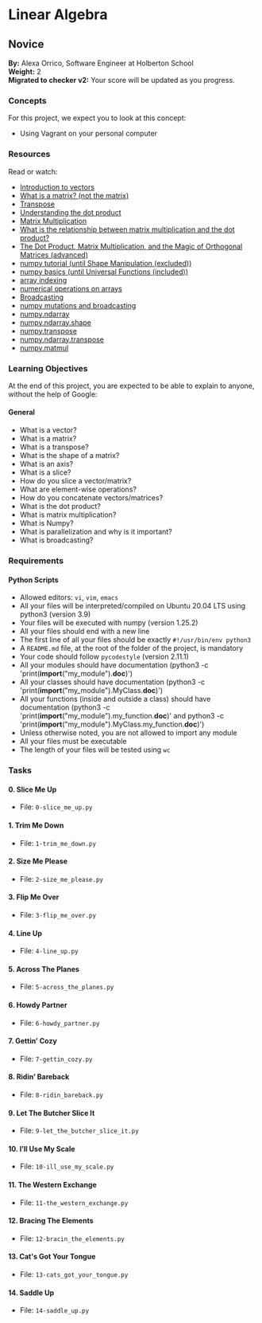 # Linear Algebra

## Novice

**By:** Alexa Orrico, Software Engineer at Holberton School  
**Weight:** 2  
**Migrated to checker v2:** Your score will be updated as you progress.

### Concepts

For this project, we expect you to look at this concept:

- Using Vagrant on your personal computer

### Resources

Read or watch:

- [Introduction to vectors](https://www.khanacademy.org/math/linear-algebra/vectors-and-spaces)
- [What is a matrix? (not the matrix)](https://www.youtube.com/watch?v=KuXjwB4LzSA)
- [Transpose](https://www.youtube.com/watch?v=e-5OBfUvHpY)
- [Understanding the dot product](https://www.khanacademy.org/math/linear-algebra/vectors-and-spaces/dot-cross-products/v/linear-algebra-dot-product)
- [Matrix Multiplication](https://www.khanacademy.org/math/precalculus/precalc-matrices/matrix-multiplication/v/multiplying-a-matrix-by-a-matrix)
- [What is the relationship between matrix multiplication and the dot product?](https://mathinsight.org/matrix_vector_mult_linear_combination)
- [The Dot Product, Matrix Multiplication, and the Magic of Orthogonal Matrices (advanced)](https://www.youtube.com/watch?v=tXlM99M3hEY)
- [numpy tutorial (until Shape Manipulation (excluded))](https://numpy.org/doc/stable/user/quickstart.html)
- [numpy basics (until Universal Functions (included))](https://numpy.org/doc/stable/user/quickstart.html)
- [array indexing](https://numpy.org/doc/stable/user/basics.indexing.html)
- [numerical operations on arrays](https://numpy.org/doc/stable/reference/routines.math.html)
- [Broadcasting](https://numpy.org/doc/stable/user/basics.broadcasting.html)
- [numpy mutations and broadcasting](https://numpy.org/doc/stable/user/quickstart.html#broadcasting)
- [numpy.ndarray](https://numpy.org/doc/stable/reference/generated/numpy.ndarray.html)
- [numpy.ndarray.shape](https://numpy.org/doc/stable/reference/generated/numpy.ndarray.shape.html)
- [numpy.transpose](https://numpy.org/doc/stable/reference/generated/numpy.transpose.html)
- [numpy.ndarray.transpose](https://numpy.org/doc/stable/reference/generated/numpy.ndarray.transpose.html)
- [numpy.matmul](https://numpy.org/doc/stable/reference/generated/numpy.matmul.html)

### Learning Objectives

At the end of this project, you are expected to be able to explain to anyone, without the help of Google:

#### General

- What is a vector?
- What is a matrix?
- What is a transpose?
- What is the shape of a matrix?
- What is an axis?
- What is a slice?
- How do you slice a vector/matrix?
- What are element-wise operations?
- How do you concatenate vectors/matrices?
- What is the dot product?
- What is matrix multiplication?
- What is Numpy?
- What is parallelization and why is it important?
- What is broadcasting?

### Requirements

#### Python Scripts

- Allowed editors: `vi`, `vim`, `emacs`
- All your files will be interpreted/compiled on Ubuntu 20.04 LTS using python3 (version 3.9)
- Your files will be executed with numpy (version 1.25.2)
- All your files should end with a new line
- The first line of all your files should be exactly `#!/usr/bin/env python3`
- A `README.md` file, at the root of the folder of the project, is mandatory
- Your code should follow `pycodestyle` (version 2.11.1)
- All your modules should have documentation (python3 -c 'print(**import**("my_module").**doc**)')
- All your classes should have documentation (python3 -c 'print(**import**("my_module").MyClass.**doc**)')
- All your functions (inside and outside a class) should have documentation (python3 -c 'print(**import**("my_module").my_function.**doc**)' and python3 -c 'print(**import**("my_module").MyClass.my_function.**doc**)')
- Unless otherwise noted, you are not allowed to import any module
- All your files must be executable
- The length of your files will be tested using `wc`

### Tasks

#### 0. Slice Me Up

- File: `0-slice_me_up.py`

#### 1. Trim Me Down

- File: `1-trim_me_down.py`

#### 2. Size Me Please

- File: `2-size_me_please.py`

#### 3. Flip Me Over

- File: `3-flip_me_over.py`

#### 4. Line Up

- File: `4-line_up.py`

#### 5. Across The Planes

- File: `5-across_the_planes.py`

#### 6. Howdy Partner

- File: `6-howdy_partner.py`

#### 7. Gettin’ Cozy

- File: `7-gettin_cozy.py`

#### 8. Ridin’ Bareback

- File: `8-ridin_bareback.py`

#### 9. Let The Butcher Slice It

- File: `9-let_the_butcher_slice_it.py`

#### 10. I’ll Use My Scale

- File: `10-ill_use_my_scale.py`

#### 11. The Western Exchange

- File: `11-the_western_exchange.py`

#### 12. Bracing The Elements

- File: `12-bracin_the_elements.py`

#### 13. Cat's Got Your Tongue

- File: `13-cats_got_your_tongue.py`

#### 14. Saddle Up

- File: `14-saddle_up.py`
